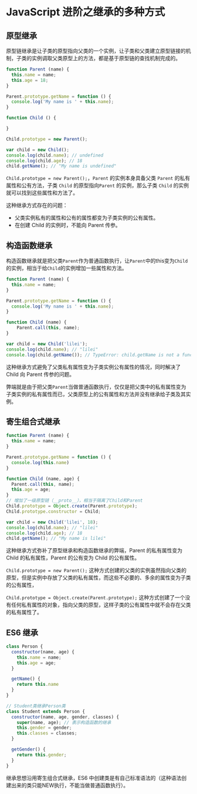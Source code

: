 # JavaScript 进阶之继承的多种方式

## 原型继承

原型链继承是让子类的原型指向父类的一个实例，让子类和父类建立原型链接的机制，子类的实例调取父类原型上的方法，都是基于原型链的查找机制完成的。

```javascript
function Parent (name) {
  this.name = name;
  this.age = 18;
}

Parent.prototype.getName = function () {
  console.log('My name is ' + this.name);
}

function Child () {

}

Child.prototype = new Parent();

var child = new Child();
console.log(child.name); // undefined
console.log(child.age); // 18
child.getName(); // "My name is undefined"
```

`Child.prototype = new Parent();`，`Parent` 的实例本身具备父类 `Parent` 的私有属性和公有方法，子类 `Child` 的原型指向`Parent` 的实例，那么子类 `Child` 的实例就可以找到这些属性和方法了。

这种继承方式存在的问题：

* 父类实例私有的属性和公有的属性都变为子类实例的公有属性。
* 在创建 Child 的实例时，不能向 Parent 传参。

## 构造函数继承

构造函数继承就是把父类`Parent`作为普通函数执行，让`Parent`中的this变为`Child`的实例，相当于给`Child`的实例增加一些属性和方法。

```javascript
function Parent (name) {
  this.name = name;
}

Parent.prototype.getName = function () {
  console.log('My name is ' + this.name);
}

function Child (name) {
    Parent.call(this, name);
}

var child = new Child('lilei');
console.log(child.name); // "lilei"
console.log(child.getName()); // TypeError: child.getName is not a function
```

这种继承方式避免了父类私有属性变为子类实例公有属性的情况，同时解决了 Child 向 Parent 传参的问题。

弊端就是由于把父类`Parent`当做普通函数执行，仅仅是把父类中的私有属性变为子类实例的私有属性而已，父类原型上的公有属性和方法并没有继承给子类及其实例。

## 寄生组合式继承

```javascript
function Parent (name) {
  this.name = name;
}

Parent.prototype.getName = function () {
  console.log(this.name)
}

function Child (name, age) {
  Parent.call(this, name);
  this.age = age;
}
// 增加了一级原型链（__proto__），相当于隔离了Child和Parent
Child.prototype = Object.create(Parent.prototype);
Child.prototype.constructor = Child;

var child = new Child('lilei', 18);
console.log(child.name); // "lilei"
console.log(child.age); // 18
child.getName(); // "My name is lilei"
```

这种继承方式弥补了原型继承和构造函数继承的弊端，Parent 的私有属性变为 Child 的私有属性，Parent 的公有变为 Child 的公有属性。

`Child.prototype = new Parent();` 这种方式创建的父类的实例虽然指向父类的原型，但是实例中存放了父类的私有属性，而这些不必要的、多余的属性变为子类的公有属性，

`Child.prototype = Object.create(Parent.prototype);` 这种方式创建了一个没有任何私有属性的对象，指向父类的原型，这样子类的公有属性中就不会存在父类的私有属性了。

## ES6 继承

```javascript
class Person {
  constructor(name, age) {
    this.name = name;
    this.age = age;
  }

  getName() {
    return this.name
  }
}

// Student类继承Person类
class Student extends Person {
  constructor(name, age, gender, classes) {
    super(name, age); // 表示构造函数的继承
    this.gender = gender;
    this.classes = classes;
  }

  getGender() {
    return this.gender;
  }
}
```

继承思想沿用寄生组合式继承，ES6 中创建类是有自己标准语法的（这种语法创建出来的类只能NEW执行，不能当做普通函数执行）。